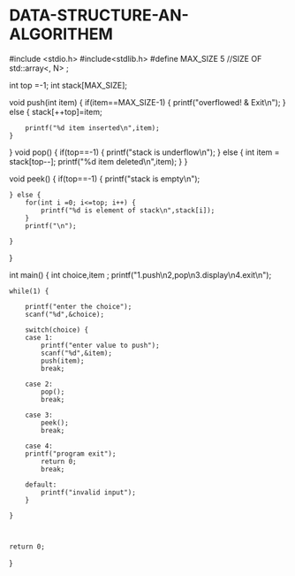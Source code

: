 # DATA-STRUCTURE-AN-ALGORITHEM



#include <stdio.h>
#include<stdlib.h>
#define MAX_SIZE 5 //SIZE OF std::array<, N> ;

int top =-1;
int stack[MAX_SIZE];

void push(int item) {
	if(item==MAX_SIZE-1) {
		printf("overflowed! & Exit\n");
	} else {
		stack[++top]=item;

		printf("%d item inserted\n",item);
	}
}
void pop() {
	if(top==-1) {
		printf("stack is underflow\n");
	} else {
		int item = stack[top--];
		printf("%d item deleted\n",item);
	}
}

void peek() {
	if(top==-1) {
		printf("stack is empty\n");

	} else {
		for(int i =0; i<=top; i++) {
			printf("%d is element of stack\n",stack[i]);
		}
		printf("\n");

	}
}


int main()
{
	int choice,item ;
	printf("1.push\n2,pop\n3.display\n4.exit\n");
	
	while(1) {

		printf("enter the choice");
		scanf("%d",&choice);

		switch(choice) {
		case 1:
			printf("enter value to push");
			scanf("%d",&item);
			push(item);
			break;

		case 2:
			pop();
			break;

		case 3:
			peek();
			break;

		case 4:
		printf("program exit");
			return 0;
			break;

		default:
			printf("invalid input");
		}

	}



	return 0;
}
